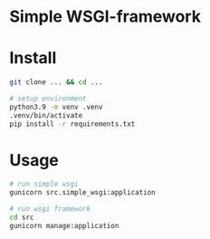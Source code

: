 # Simple WSGI-framework

# Install
```bash
git clone ... && cd ...

# setup environment
python3.9 -m venv .venv
.venv/bin/activate
pip install -r requirements.txt
```

# Usage
```bash
# run simple wsgi
gunicorn src.simple_wsgi:application

# run wsgi framework
cd src
gunicorn manage:application
```
